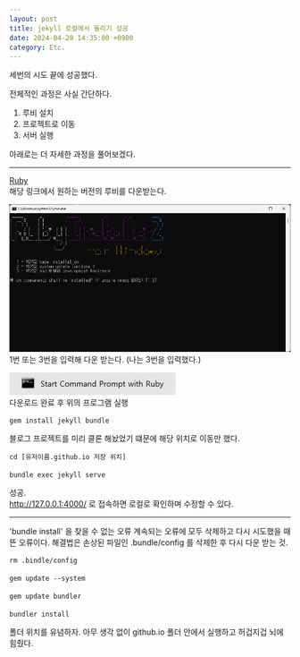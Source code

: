 ```yaml
---
layout: post
title: jekyll 로컬에서 돌리기 성공
date: 2024-04-29 14:35:00 +0900
category: Etc.
---
```

세번의 시도 끝에 성공했다.

전체적인 과정은 사실 간단하다.
1. 루비 설치
2. 프로젝트로 이동
3. 서버 실행

아래로는 더 자세한 과정을 풀어보겠다.

----
[Ruby](https://rubyinstaller.org/)  
해당 링크에서 원하는 버전의 루비를 다운받는다.

![img.png](/public/img/etc/jekyll/img.png)
1번 또는 3번을 입력해 다운 받는다. (나는 3번을 입력했다.)

![img.png](/public/img/etc/jekyll/img_1.png)    
다운로드 완료 후 위의 프로그램 실행  
```
gem install jekyll bundle
```
블로그 프로젝트를 미리 클론 해놨었기 떄문에 해당 위치로 이동만 했다.
```
cd [유저이름.github.io 저장 위치]

bundle exec jekyll serve
```
성공.  
http://127.0.0.1:4000/ 로 접속하면 로컬로 확인하며 수정할 수 있다.

---  
'bundle install' 을 찾을 수 없는 오류
계속되는 오류에 모두 삭제하고 다시 시도했을 때 뜬 오류이다.
해결법은 손상된 파일인 .bundle/config 를 삭제한 후 다시 다운 받는 것.
```
rm .bindle/config

gem update --system

gem update bundler

bundler install
```
폴더 위치를 유념하자. 아무 생각 없이 github.io 폴더 안에서 실행하고 허겁지겁 뇌에 힘줬다.